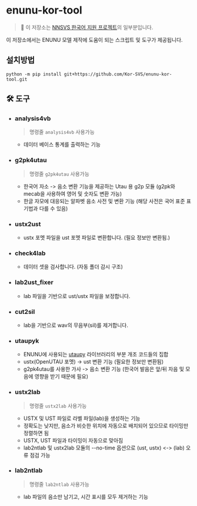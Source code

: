 # enunu-kor-tool

> :pushpin: 이 저장소는 [NNSVS 한국어 지원 프로젝트](https://github.com/Kor-SVS/nnsvs-korean-support)의 일부분입니다.

이 저장소에서는 ENUNU 모델 제작에 도움이 되는 스크립트 및 도구가 제공됩니다.

## 설치방법

```
python -m pip install git+https://github.com/Kor-SVS/enunu-kor-tool.git
```

## 🛠️ 도구

-   ### analysis4vb

    > 명령줄 `analysis4vb` 사용가능

    -   데이터 베이스 통계를 출력하는 기능

-   ### g2pk4utau

    > 명령줄 `g2pk4utau` 사용가능

    -   한국어 자소 -> 음소 변환 기능을 제공하는 Utau 용 g2p 모듈 (g2pk와 mecab을 사용하여 영어 및 숫자도 변환 가능)
    -   한글 자모에 대응되는 알파벳 음소 사전 및 변환 기능 (해당 사전은 국어 표준 표기법과 다를 수 있음)

-   ### ustx2ust

    -   ustx 포멧 파일을 ust 포멧 파일로 변환합니다. (필요 정보만 변환됨.)

-   ### check4lab

    -   데이터 셋을 검사합니다. (자동 폴더 감시 구조)

-   ### lab2ust_fixer

    -   lab 파일을 기반으로 ust/ustx 파일을 보정합니다.

-   ### cut2sil

    -   lab을 기반으로 wav의 무음부(sil)를 제거합니다.

-   ### utaupyk

    -   ENUNU에 사용되는 [utaupy](https://github.com/oatsu-gh/utaupy) 라이브러리의 부분 개조 코드들의 집합
    -   ustx(OpenUTAU 포멧) -> ust 변환 기능 (필요한 정보만 변환됨)
    -   g2pk4utau를 사용한 가사 -> 음소 변환 기능 (한국어 발음은 앞/뒤 자음 및 모음에 영향을 받기 때문에 필요)

-   ### ustx2lab

    > 명령줄 `ustx2lab` 사용가능

    -   USTX 및 UST 파일로 라벨 파일(lab)을 생성하는 기능
    -   정확도는 낮지만, 음소가 비슷한 위치에 자동으로 배치되어 있으므로 타이밍만 정렬하면 됨
    -   USTX, UST 파일과 타이밍이 자동으로 맞아짐
    -   lab2ntlab 및 ustx2lab 모듈의 --no-time 옵션으로 (ust, ustx) <-> (lab) 오류 점검 가능

-   ### lab2ntlab

    > 명령줄 `lab2ntlab` 사용가능

    -   lab 파일의 음소만 남기고, 시간 표시를 모두 제거하는 기능

